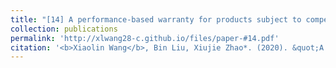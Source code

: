 ```yaml
---
title: "[14] A performance-based warranty for products subject to competing hard and soft failures"
collection: publications
permalink: 'http://xlwang28-c.github.io/files/paper-#14.pdf'
citation: '<b>Xiaolin Wang</b>, Bin Liu, Xiujie Zhao*. (2020). &quot;A performance-based warranty for products subject to competing hard and soft failures.&quot; <i>International Journal of Production Economics</i>. 233, 107974.'
---
```

